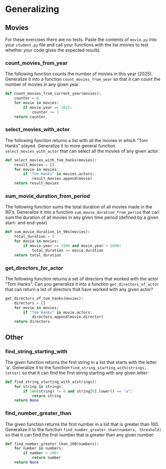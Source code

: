 # Generalizing

## Movies

For these exercises there are no tests. Paste the contents of `movie.py` into your `student.py` file and call your
functions with the list movies to test whether your code gives the expected results.

### count_movies_from_year

The following function counts the number of movies in this year (2025). Generalize it into a function
`count_movies_from_year` so that it can count the number of movies in any given year.

```python
def count_movies_from_current_year(movies):
    counter = 0
    for movie in movies:
        if movie.year == 2025:
            counter += 1
    return counter
```

### select_movies_with_actor

The following function returns a list with all the movies in which "Tom Hanks" played. Generalize it to more general
function `select_movies_with_actor` that can select all the movies of any given actor:

```python
def select_movies_with_tom_hanks(movies):
    result_movies = []
    for movie in movies:
        if "Tom Hanks" in movies.actors:
            result_movies.append(movie)
    return result_movies
```

### sum_movie_duration_from_period

The following function sums the total duration of all movies made in the 90's. Generalize it into a function `sum_movie_duration_from_period` that can sum the duration of all movies in any given time period (defined by a given
start- and end-year)

```python
def sum_movie_duration_in_90s(movies):
    total_duration = 0
    for movie in movies:
        if movie.year >= 1990 and movie.year < 2000:
            total_duration += movie.duration
    return total_duration
```

### get_directors_for_actor

The following function returns a set of directors that worked with the actor "Tom Hanks". Can you generalize it into a
function `get_directors_of_actor` that can return a list of directors that have worked with any given actor?

```python
get_directors_of_tom_hanks(movies):
    directors = []
    for movie in movies:
        if "Tom Hanks" in movie.actors:
            directors.append(movie.director)
    return directors
```

## Other

### find_string_starting_with

The given function returns the first string in a list that starts with the letter 'a'. Generalize it to the function
`find_string_starting_with(strings, letter)` so that it can find the first string starting with any given letter:

```python
def find_string_starting_with_a(strings):
    for string in strings:
        if len(string) != 0 and string[0].lower() == "a":
            return string
    return None
```

### find_number_greater_than

The given function returns the first number in a list that is greater than 100. Generalize it to the function
`find_number_greater_than(numbers, threshold)` so that it can find the first number that is greater than any given
number:

```python
def find_number_greater_than_100(numbers):
    for number in numbers:
        if number > 100:
            return number
    return None
```
